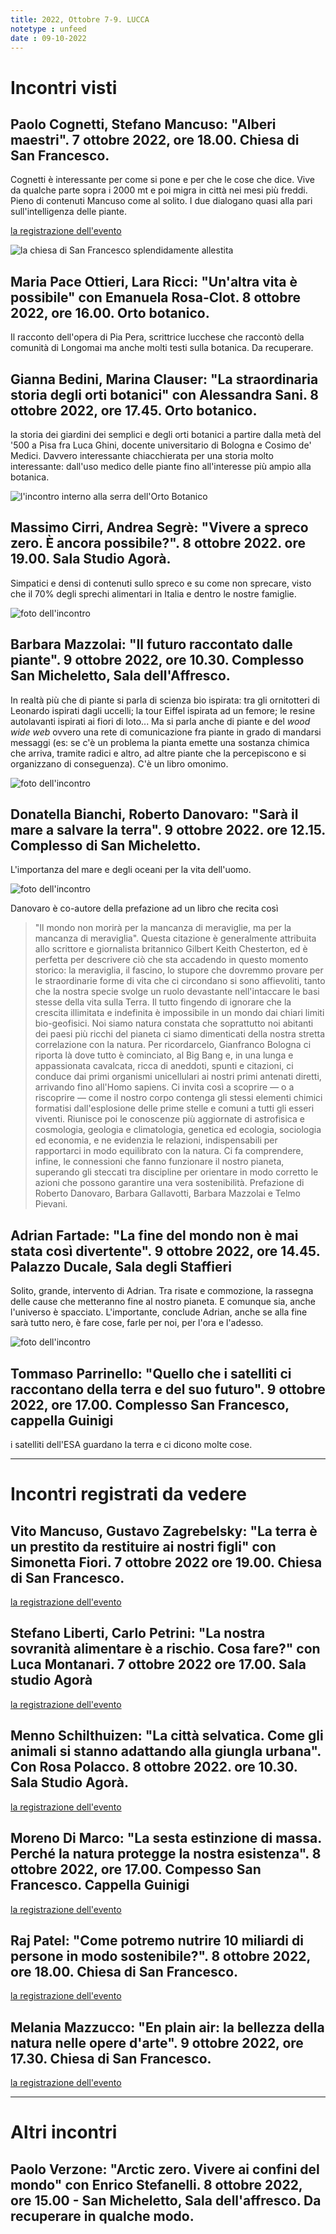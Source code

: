 ```yaml
---
title: 2022, Ottobre 7-9. LUCCA
notetype : unfeed
date : 09-10-2022
---
```


# Incontri visti
## Paolo Cognetti, Stefano Mancuso: **"Alberi maestri"**. 7 ottobre 2022, ore 18.00. Chiesa di San Francesco.
  Cognetti è interessante per come si pone e per che le cose che dice. Vive da qualche parte sopra i 2000 mt e poi migra in città nei mesi più freddi. Pieno di contenuti Mancuso come al solito. I due dialogano quasi alla pari sull'intelligenza delle piante.
  
  [la registrazione dell'evento](http://gofile.me/6V2w6/A4mi1ERJW)
  
  ![la chiesa di San Francesco splendidamente allestita](https://alet313.s3.eu-west-3.amazonaws.com/img/foto/2022/lucca/IMG_4204.jpeg)
  
## Maria Pace Ottieri, Lara Ricci: **"Un'altra vita è possibile"** con Emanuela Rosa-Clot. 8 ottobre 2022, ore 16.00. Orto botanico.
Il racconto dell'opera di Pia Pera, scrittrice lucchese che raccontò della comunità di Longomai ma anche molti testi sulla botanica. Da recuperare. 

## Gianna Bedini, Marina Clauser: **"La straordinaria storia degli orti botanici"** con Alessandra Sani. 8 ottobre 2022, ore 17.45. Orto botanico.
la storia dei giardini dei semplici e degli orti botanici a partire dalla metà del '500 a Pisa fra Luca Ghini, docente universitario di Bologna e Cosimo de' Medici. Davvero interessante chiacchierata per una storia molto interessante: dall'uso medico delle piante fino all'interesse più ampio alla botanica.

![l'incontro interno alla serra dell'Orto Botanico](https://alet313.s3.eu-west-3.amazonaws.com/img/foto/2022/lucca/IMG_4207.jpeg)

## Massimo Cirri, Andrea Segrè: **"Vivere a spreco zero. È ancora possibile?"**. 8 ottobre 2022. ore 19.00. Sala Studio Agorà.
Simpatici e densi di contenuti sullo spreco e su come non sprecare, visto che il 70% degli sprechi alimentari in Italia e dentro le nostre famiglie.

![foto dell'incontro](https://alet313.s3.eu-west-3.amazonaws.com/img/foto/2022/lucca/IMG_4208.jpeg)

## Barbara Mazzolai: **"Il futuro raccontato dalle piante"**. 9 ottobre 2022, ore 10.30. Complesso San Micheletto, Sala dell'Affresco.
In realtà più che di piante si parla di scienza bio ispirata: tra gli ornitotteri di Leonardo ispirati dagli uccelli; la tour Eiffel ispirata ad un femore; le resine autolavanti ispirati ai fiori di loto...
Ma si parla anche di piante e del _wood wide web_ ovvero una rete di comunicazione fra piante in grado di mandarsi messaggi (es: se c'è un problema la pianta emette una sostanza chimica che arriva, tramite radici e altro, ad altre piante che la percepiscono e si organizzano di conseguenza). C'è un libro omonimo.

![foto dell'incontro](https://alet313.s3.eu-west-3.amazonaws.com/img/foto/2022/lucca/IMG_4209.jpeg)

## Donatella Bianchi, Roberto Danovaro: **"Sarà il mare a salvare la terra"**. 9 ottobre 2022. ore 12.15. Complesso di San Micheletto.
L'importanza del mare e degli oceani per la vita dell'uomo.

![foto dell'incontro](https://alet313.s3.eu-west-3.amazonaws.com/img/foto/2022/lucca/IMG_4210.jpeg)

Danovaro è co-autore della prefazione ad un libro che recita così
  > "Il mondo non morirà per la mancanza di meraviglie, ma per la mancanza di meraviglia". Questa citazione è generalmente attribuita allo scrittore e giornalista britannico Gilbert Keith Chesterton, ed è perfetta per descrivere ciò che sta accadendo in questo momento storico: la meraviglia, il fascino, lo stupore che dovremmo provare per le straordinarie forme di vita che ci circondano si sono affievoliti, tanto che la nostra specie svolge un ruolo devastante nell'intaccare le basi stesse della vita sulla Terra. Il tutto fingendo di ignorare che la crescita illimitata e indefinita è impossibile in un mondo dai chiari limiti bio-geofisici. Noi siamo natura constata che soprattutto noi abitanti dei paesi più ricchi del pianeta ci siamo dimenticati della nostra stretta correlazione con la natura. Per ricordarcelo, Gianfranco Bologna ci riporta là dove tutto è cominciato, al Big Bang e, in una lunga e appassionata cavalcata, ricca di aneddoti, spunti e citazioni, ci conduce dai primi organismi unicellulari ai nostri primi antenati diretti, arrivando fino all'Homo sapiens. Ci invita così a scoprire ― o a riscoprire ― come il nostro corpo contenga gli stessi elementi chimici formatisi dall'esplosione delle prime stelle e comuni a tutti gli esseri viventi. Riunisce poi le conoscenze più aggiornate di astrofisica e cosmologia, geologia e climatologia, genetica ed ecologia, sociologia ed economia, e ne evidenzia le relazioni, indispensabili per rapportarci in modo equilibrato con la natura. Ci fa comprendere, infine, le connessioni che fanno funzionare il nostro pianeta, superando gli steccati tra discipline per orientare in modo corretto le azioni che possono garantire una vera sostenibilità. Prefazione di Roberto Danovaro, Barbara Gallavotti, Barbara Mazzolai e Telmo Pievani.

## Adrian Fartade: **"La fine del mondo non è mai stata così divertente"**. 9 ottobre 2022, ore 14.45. Palazzo Ducale, Sala degli Staffieri
Solito, grande, intervento di Adrian. Tra risate e commozione, la rassegna delle cause che metteranno fine al nostro pianeta. E comunque sia, anche l'universo è spacciato. L'importante, conclude Adrian, anche se alla fine sarà tutto nero, è fare cose, farle per noi, per l'ora e l'adesso. 

![foto dell'incontro](https://alet313.s3.eu-west-3.amazonaws.com/img/foto/2022/lucca/IMG_4213.jpeg)

## Tommaso Parrinello: **"Quello che i satelliti ci raccontano della terra e del suo futuro"**. 9 ottobre 2022, ore 17.00. Complesso San Francesco, cappella Guinigi
i satelliti dell'ESA guardano la terra e ci dicono molte cose. 

---

# Incontri registrati da vedere
## Vito Mancuso, Gustavo Zagrebelsky: **"La terra è un prestito da restituire ai nostri figli"** con Simonetta Fiori. 7 ottobre 2022 ore 19.00. Chiesa di San Francesco. 
[la registrazione dell'evento](http://gofile.me/6V2w6/KxqLVSn4y)

## Stefano Liberti, Carlo Petrini: **"La nostra sovranità alimentare è a rischio. Cosa fare?"** con Luca Montanari. 7 ottobre 2022 ore 17.00. Sala studio Agorà
[la registrazione dell'evento](http://gofile.me/6V2w6/QIAQwg880)

## Menno Schilthuizen: **"La città selvatica. Come gli animali si stanno adattando alla giungla urbana"**. Con Rosa Polacco. 8 ottobre 2022. ore 10.30. Sala Studio Agorà.
[la registrazione dell'evento](http://gofile.me/6V2w6/Akw2PjVnl)
  
## Moreno Di Marco: **"La sesta estinzione di massa. Perché la natura protegge la nostra esistenza"**. 8 ottobre 2022, ore 17.00. Compesso San Francesco. Cappella Guinigi
[la registrazione dell'evento](http://gofile.me/6V2w6/p0eTMHz7m)

## Raj Patel: **"Come potremo nutrire 10 miliardi di persone in modo sostenibile?"**. 8 ottobre 2022, ore 18.00. Chiesa di San Francesco.
[la registrazione dell'evento](http://gofile.me/6V2w6/5JKRhuPNh)

## Melania Mazzucco: **"En plain air: la bellezza della natura nelle opere d'arte"**. 9 ottobre 2022, ore 17.30. Chiesa di San Francesco.
[la registrazione dell'evento](http://gofile.me/6V2w6/7hxT9QvkB)

---


# Altri incontri
## Paolo Verzone: **"Arctic zero. Vivere ai confini del mondo"** con Enrico Stefanelli. 8 ottobre 2022, ore 15.00 - San Micheletto, Sala dell'affresco. Da recuperare in qualche modo.